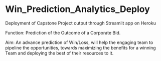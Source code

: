 # Win_Prediction_Analytics_Deploy
Deployment of Capstone Project output through Streamlit app  on Heroku

Function: Prediction of the Outcome of a Corporate Bid.

Aim: An advance prediction of Win/Loss, will help the engaging team to pipeline the opportunities, towards maximizing the benefits for a winning Team and
     deploying the best of their resources to it.
